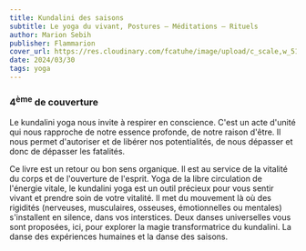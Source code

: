 ```yaml
---
title: Kundalini des saisons
subtitle: Le yoga du vivant, Postures – Méditations – Rituels
author: Marion Sebih
publisher: Flammarion
cover_url: https://res.cloudinary.com/fcatuhe/image/upload/c_scale,w_512/v1711899163/raphaele-rodellar.fr/bibliotheque/9782081512948.jpg
date: 2024/03/30
tags: yoga
---
```


### 4<sup>ème</sup> de couverture

Le kundalini yoga nous invite à respirer en conscience. C'est un acte d'unité qui nous rapproche de notre essence profonde, de notre raison d'être. Il nous permet d'autoriser et de libérer nos potentialités, de nous dépasser et donc de dépasser les fatalités.

Ce livre est un retour ou bon sens organique. Il est au service de la vitalité du corps et de l'ouverture de l'esprit. Yoga de la libre circulation de l'énergie vitale, le kundalini yoga est un outil précieux pour vous sentir vivant et prendre soin de votre vitalité. Il met du mouvement là où des rigidités (nerveuses, musculaires, osseuses, émotionnelles ou mentales) s'installent en silence, dans vos interstices. Deux danses universelles vous sont proposées, ici, pour explorer la magie transformatrice du kundalini. La danse des expériences humaines et la danse des saisons.
